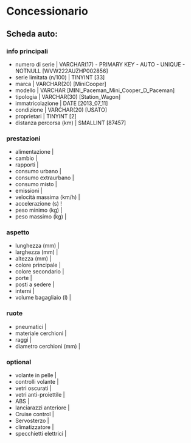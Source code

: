 <!-- 
Modellizzare la struttura di una tabella per memorizzare tutti i dati riguardanti delle auto usate messe in vendita da un concessionario
Come fatto stamattina in classe potete fare un file di testo e scrivre la struttura li. 
-->

# Concessionario

## Scheda auto:

### __info principali__
* numero di serie | VARCHAR(17) - PRIMARY KEY - AUTO - UNIQUE - NOTNULL [WVW222AUZHP002856]
* serie limitata (n/100) | TINYINT [33]
* marca | VARCHAR(20) [MiniCooper]
* modello | VARCHAR [MINI_Paceman_Mini_Cooper_D_Paceman]
* tipologia | VARCHAR(30) [Station_Wagon]
* immatricolazione | DATE [2013_07_11]
* condizione | VARCHAR(20) [USATO]
* proprietari | TINYINT [2]
* distanza percorsa (km) | SMALLINT [87457]

### __prestazioni__
* alimentazione |
* cambio |
* rapporti |
* consumo urbano |
* consumo extraurbano |
* consumo misto |
* emissioni |
* velocità massima (km/h) |
* accelerazione (s) !
* peso minimo (kg) |
* peso massimo (kg) |

### __aspetto__
* lunghezza (mm) |
* larghezza (mm) |
* altezza (mm) |
* colore principale |
* colore secondario |
* porte |
* posti a sedere |
* interni |
* volume bagagliaio (l) |


### __ruote__
* pneumatici |
* materiale cerchioni |
* raggi |
* diametro cerchioni (mm) |

### __optional__
* volante in pelle |
* controlli volante |
* vetri oscurati |
* vetri anti-proiettile |
* ABS |
* lanciarazzi anteriore |
* Cruise control |
* Servosterzo |
* climatizzatore |
* specchietti elettrici |




